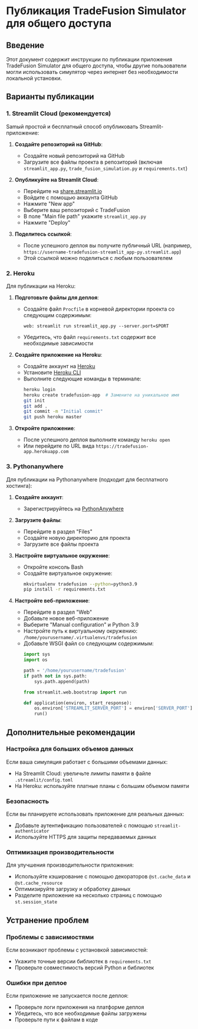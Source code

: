 # Публикация TradeFusion Simulator для общего доступа

## Введение

Этот документ содержит инструкции по публикации приложения TradeFusion Simulator для общего доступа, чтобы другие пользователи могли использовать симулятор через интернет без необходимости локальной установки.

## Варианты публикации

### 1. Streamlit Cloud (рекомендуется)

Samый простой и бесплатный способ опубликовать Streamlit-приложение:

1. **Создайте репозиторий на GitHub**:
   - Создайте новый репозиторий на GitHub
   - Загрузите все файлы проекта в репозиторий (включая `streamlit_app.py`, `trade_fusion_simulation.py` и `requirements.txt`)

2. **Опубликуйте на Streamlit Cloud**:
   - Перейдите на [share.streamlit.io](https://share.streamlit.io/)
   - Войдите с помощью аккаунта GitHub
   - Нажмите "New app"
   - Выберите ваш репозиторий с TradeFusion
   - В поле "Main file path" укажите `streamlit_app.py`
   - Нажмите "Deploy"

3. **Поделитесь ссылкой**:
   - После успешного деплоя вы получите публичный URL (например, `https://username-tradefusion-streamlit_app-py.streamlit.app`)
   - Этой ссылкой можно поделиться с любым пользователем

### 2. Heroku

Для публикации на Heroku:

1. **Подготовьте файлы для деплоя**:
   - Создайте файл `Procfile` в корневой директории проекта со следующим содержимым:
     ```
     web: streamlit run streamlit_app.py --server.port=$PORT
     ```
   - Убедитесь, что файл `requirements.txt` содержит все необходимые зависимости

2. **Создайте приложение на Heroku**:
   - Создайте аккаунт на [Heroku](https://www.heroku.com/)
   - Установите [Heroku CLI](https://devcenter.heroku.com/articles/heroku-cli)
   - Выполните следующие команды в терминале:
     ```bash
     heroku login
     heroku create tradefusion-app  # Замените на уникальное имя
     git init
     git add .
     git commit -m "Initial commit"
     git push heroku master
     ```

3. **Откройте приложение**:
   - После успешного деплоя выполните команду `heroku open`
   - Или перейдите по URL вида `https://tradefusion-app.herokuapp.com`

### 3. Pythonanywhere

Для публикации на Pythonanywhere (подходит для бесплатного хостинга):

1. **Создайте аккаунт**:
   - Зарегистрируйтесь на [PythonAnywhere](https://www.pythonanywhere.com/)

2. **Загрузите файлы**:
   - Перейдите в раздел "Files"
   - Создайте новую директорию для проекта
   - Загрузите все файлы проекта

3. **Настройте виртуальное окружение**:
   - Откройте консоль Bash
   - Создайте виртуальное окружение:
     ```bash
     mkvirtualenv tradefusion --python=python3.9
     pip install -r requirements.txt
     ```

4. **Настройте веб-приложение**:
   - Перейдите в раздел "Web"
   - Добавьте новое веб-приложение
   - Выберите "Manual configuration" и Python 3.9
   - Настройте путь к виртуальному окружению: `/home/yourusername/.virtualenvs/tradefusion`
   - Добавьте WSGI файл со следующим содержимым:
     ```python
     import sys
     import os
     
     path = '/home/yourusername/tradefusion'
     if path not in sys.path:
         sys.path.append(path)
     
     from streamlit.web.bootstrap import run
     
     def application(environ, start_response):
         os.environ['STREAMLIT_SERVER_PORT'] = environ['SERVER_PORT']
         run()
     ```

## Дополнительные рекомендации

### Настройка для больших объемов данных

Если ваша симуляция работает с большими объемами данных:

- На Streamlit Cloud: увеличьте лимиты памяти в файле `.streamlit/config.toml`
- На Heroku: используйте платные планы с большим объемом памяти

### Безопасность

Если вы планируете использовать приложение для реальных данных:

- Добавьте аутентификацию пользователей с помощью `streamlit-authenticator`
- Используйте HTTPS для защиты передаваемых данных

### Оптимизация производительности

Для улучшения производительности приложения:

- Используйте кэширование с помощью декораторов `@st.cache_data` и `@st.cache_resource`
- Оптимизируйте загрузку и обработку данных
- Разделите приложение на несколько страниц с помощью `st.session_state`

## Устранение проблем

### Проблемы с зависимостями

Если возникают проблемы с установкой зависимостей:

- Укажите точные версии библиотек в `requirements.txt`
- Проверьте совместимость версий Python и библиотек

### Ошибки при деплое

Если приложение не запускается после деплоя:

- Проверьте логи приложения на платформе деплоя
- Убедитесь, что все необходимые файлы загружены
- Проверьте пути к файлам в коде